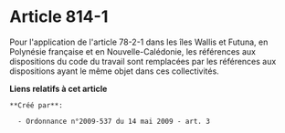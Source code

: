 # Article 814-1

Pour l'application de l'article 78-2-1 dans les îles Wallis et Futuna, en Polynésie française et en Nouvelle-Calédonie, les
références aux dispositions du code du travail sont remplacées par les références aux dispositions ayant le même objet dans
ces collectivités.

**Liens relatifs à cet article**

	**Créé par**:

	  - Ordonnance n°2009-537 du 14 mai 2009 - art. 3
